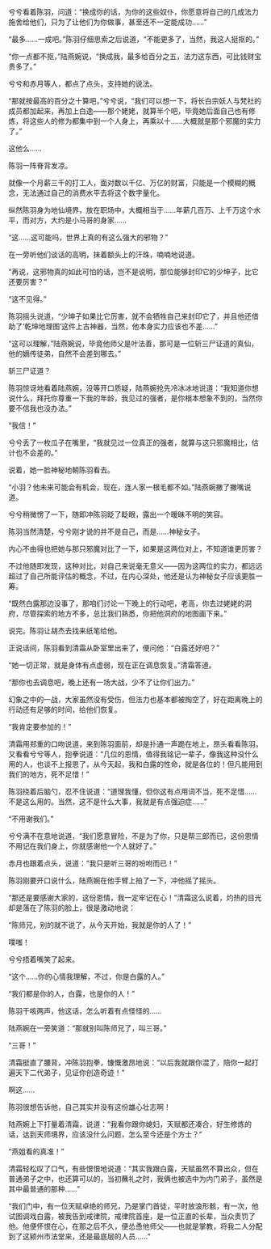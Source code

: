 兮兮看着陈羽，问道：“换成你的话，为你的这些奴仆，你愿意将自己的几成法力施舍给他们，只为了让他们为你做事，甚至还不一定能成功……”

“最多……一成吧。”陈羽仔细思索之后说道，“不能更多了，当然，我这人挺抠的。”

“你一点都不抠，”陆燕婉说，“换成我，最多给百分之五，法力这东西，可比钱财宝贵多了。”

兮兮和赤月等人，都点了点头，支持她的说法。

“那就按最高的百分之十算吧，”兮兮说，“我们可以想一下，将长白宗妖人与梵社的成员都加起来，再加上白逸——那个姥姥，就算半个吧，毕竟她后面自己也有修炼，将这些人的修为都集中到一个人身上，再乘以十……大概就是那个邪魔的实力了。”

这他么……

陈羽一阵脊背发凉。

就像一个月薪三千的打工人，面对数以千亿、万亿的财富，只能是一个模糊的概念，无法通过自己的消费水平去将这个数字量化。

纵然陈羽身为地仙境界，放在职场中，大概相当于……年薪几百万、上千万这个水平，而对方，大约是小马哥的身家……

“这……这可能吗，世界上真的有这么强大的邪物？”

在一旁听他们谈话的高明，抹着额头上的汗珠，喃喃地说道。

“再说，这邪物真的如此可怕的话，岂不是说明，那位能够封印它的少坤子，比它还要厉害？”

“这不见得。”

陈羽摇头说道，“少坤子如果比它厉害，就不会牺牲自己来封印它了，并且他还借助了‘乾坤地理图’这件上古神器，当然，他本身实力应该也不差……”

“这可以理解，”陆燕婉说，毕竟他师父是叶法善，那可是一位斩三尸证道的真仙，他的嫡传徒弟，自然不会差到哪去。”

斩三尸证道？

陈羽惊讶地看着陆燕婉，没等开口质疑，陆燕婉抢先冷冰冰地说道：“我知道你想说什么，拜托你尊重一下我的年龄，我见过的强者，是你根本想象不到的，当然你要不信我也没办法。”

“我信！”

兮兮丢了一枚瓜子在嘴里，“我就见过一位真正的强者，就算与这只邪魔相比，估计也不会差的。”

说着，她一脸神秘地朝陈羽看去。

“小羽？他未来可能会有机会，现在，连人家一根毛都不如。”陆燕婉撇了撇嘴说道。

兮兮稍微愣了一下，随即冲陈羽眨了眨眼，露出一个暧昧不明的笑容。

陈羽当然清楚，兮兮刚才说的并不是自己，而是……神秘女子。

内心不由得也把她与那只邪魔对比了一下，如果是这两位对上，不知道谁更厉害？

不过他随即发现，这种对比，对自己来说毫无意义——因为这两位的实力，都远远超过了自己所能评估的概念，不过，在内心深处，他还是认为神秘女子应该更胜一筹。

“既然白露那边没事了，那咱们讨论一下晚上的行动吧，老高，你去过姥姥的洞府，尽管探索的地方不多，总比我们熟悉，你把他洞府的地图画下来。”

说完。陈羽让胡杰去找来纸笔给他。

正说话间，陈羽看到清霜从卧室里出来了，便问他：“白露还好吧？”

“她一切正常，就是身体有点虚弱，现在正在调息恢复。”清霜答道。

“那你也去调息吧，晚上还有一场大战，少不了让你们出力。”

幻象之中的一战，大家虽然没有受伤，但法力也基本都被掏空了，好在距离晚上的行动还有足够的时间，给他们恢复。

“我肯定要参加的！”

清霜用郑重的口吻说道，来到陈羽面前，却是扑通一声跪在地上，昂头看看陈羽，又看看兮兮等人，抱拳说道：“几位的恩情，值得我铭记一辈子，像我这种没什么用的人，也谈不上报恩了，从今天起，我和白露的性命，就是各位的！但凡能用到我们的地方，死不足惜！”

陈羽挠着后脑勺，忍不住说道：“道理我懂，但你这有点用词不当，死不足惜……不是这么用的。当然，这不是什么大事，我就是有点强迫症……”

“不用谢我们。”

兮兮满不在意地说道，“我们愿意冒险，不是为了你，只是帮三郎而已，这份恩情不用记在我们身上，你就感谢他一个人就好了。”

赤月也跟着点头，说道：“我只是听三哥的吩咐而已！”

陈羽刚要开口说什么，陆燕婉在他手臂上拍了一下，冲他摇了摇头。

“那还是要感谢大家的，这份恩情，我一定牢记在心！”清霜这么说着，灼热的目光却是落在了陈羽的脸上，很是激动地说：

“陈师兄，别的就不说了，从今天开始，我就是你的人了！”

噗嗤！

兮兮捂着嘴笑了起来。

“这个……你的心情我理解，不过，你是白露的人。”

“我们都是你的人，白露，也是你的人！”

陈羽干咳两声，他这话，怎么听着有点怪怪的……

陆燕婉在一旁笑道：“那就别叫陈师兄了，叫三哥。”

“三哥！”

清霜挺直了腰背，冲陈羽抱拳，慷慨激昂地说：“以后我就跟你混了，陪你一起打遍天下二代弟子，见证你创造奇迹！”

啊这……

陈羽很想告诉他，自己其实并没有这份雄心壮志啊！

陆燕婉上下打量着清霜，说道：“我看你跟你媳妇，天赋都还凑合，好生修炼的话，达到天师境界，应该没什么问题，怎么至今还是个方士？”

“燕姐看的真准！”

清霜轻松叹了口气，有些恨恨地说道：“其实我跟白露，天赋虽然不算出众，但在普通弟子之中，也还算可以的，当初蘸礼之时，我俩也被选中为内门弟子，虽然是其中最普通的那种……”

“我们门中，有一位天赋卓绝的师兄，乃是掌门首徒，平时放浪形骸，有一次，他试图调戏白露，被我告到戒律院，戒律院首座，是一位正直的长辈，当众责罚了他。他便怀恨在心，在那之后不久，便怂恿他师父——也就是掌教，将我二人分配到了这颍州市法堂来，还是最底层的人员……”
